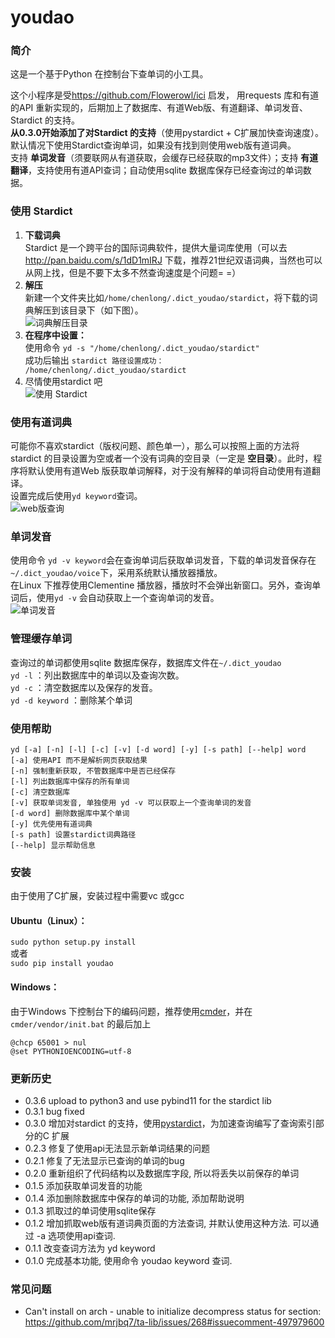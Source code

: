 # youdao
### 简介
这是一个基于Python 在控制台下查单词的小工具。

这个小程序是受<https://github.com/Flowerowl/ici> 启发， 用requests 库和有道的API 重新实现的，后期加上了数据库、有道Web版、有道翻译、单词发音、Stardict 的支持。  
__从0.3.0开始添加了对Stardict 的支持__（使用pystardict + C扩展加快查询速度）。默认情况下使用Stardict查询单词，如果没有找到则使用web版有道词典。  
支持 __单词发音__（须要联网从有道获取，会缓存已经获取的mp3文件）；支持 __有道翻译__，支持使用有道API查词；自动使用sqlite 数据库保存已经查询过的单词数据。

### 使用 Stardict
1. __下载词典__   
	Stardict 是一个跨平台的国际词典软件，提供大量词库使用（可以去  <http://pan.baidu.com/s/1dD1mIRJ> 下载，推荐21世纪双语词典，当然也可以从网上找，但是不要下太多不然查询速度是个问题= =）
2. __解压__  
	新建一个文件夹比如`/home/chenlong/.dict_youdao/stardict`，将下载的词典解压到该目录下（如下图）。  
    ![词典解压目录](./dict.png)
3. __在程序中设置：__  
	使用命令 `yd -s "/home/chenlong/.dict_youdao/stardict"`  
    成功后输出 `stardict 路径设置成功： /home/chenlong/.dict_youdao/stardict`
4. 尽情使用stardict 吧  
	![使用 Stardict](./stardict.png)

### 使用有道词典
可能你不喜欢stardict（版权问题、颜色单一），那么可以按照上面的方法将stardict 的目录设置为空或者一个没有词典的空目录（一定是 __空目录__）。此时，程序将默认使用有道Web 版获取单词解释，对于没有解释的单词将自动使用有道翻译。  
设置完成后使用`yd keyword`查词。  
![web版查询](./webyoudao.png)

### 单词发音
使用命令 `yd -v keyword`会在查询单词后获取单词发音，下载的单词发音保存在`~/.dict_youdao/voice`下，采用系统默认播放器播放。  
在Linux 下推荐使用Clementine 播放器，播放时不会弹出新窗口。另外，查询单词后，使用`yd -v` 会自动获取上一个查询单词的发音。  
![单词发音](./pic3.png)  

### 管理缓存单词
查询过的单词都使用sqlite 数据库保存，数据库文件在`~/.dict_youdao`  
`yd -l` ：列出数据库中的单词以及查询次数。  
`yd -c` ：清空数据库以及保存的发音。  
`yd -d keyword` ：删除某个单词  

### 使用帮助
``` 
yd [-a] [-n] [-l] [-c] [-v] [-d word] [-y] [-s path] [--help] word
[-a] 使用API 而不是解析网页获取结果
[-n] 强制重新获取, 不管数据库中是否已经保存
[-l] 列出数据库中保存的所有单词
[-c] 清空数据库
[-v] 获取单词发音, 单独使用 yd -v 可以获取上一个查询单词的发音
[-d word] 删除数据库中某个单词
[-y] 优先使用有道词典
[-s path] 设置stardict词典路径
[--help] 显示帮助信息
```
    
### 安装
由于使用了C扩展，安装过程中需要vc 或gcc
#### Ubuntu（Linux）：  
`sudo python setup.py install`  
或者  
`sudo pip install youdao`

#### Windows：
由于Windows 下控制台下的编码问题，推荐使用[cmder](http://gooseberrycreative.com/cmder/)，并在`cmder/vendor/init.bat` 的最后加上
```
@chcp 65001 > nul
@set PYTHONIOENCODING=utf-8
```


### 更新历史
+ 0.3.6 upload to python3 and use pybind11 for the stardict lib
+ 0.3.1 bug fixed
+ 0.3.0 增加对stardict 的支持，使用[pystardict](https://github.com/lig/pystardict)，为加速查询编写了查询索引部分的C 扩展
+ 0.2.3 修复了使用api无法显示新单词结果的问题
+ 0.2.1 修复了无法显示已查询的单词的bug
+ 0.2.0 重新组织了代码结构以及数据库字段, 所以将丢失以前保存的单词
+ 0.1.5 添加获取单词发音的功能
+ 0.1.4 添加删除数据库中保存的单词的功能, 添加帮助说明
+ 0.1.3 抓取过的单词使用sqlite保存
+ 0.1.2 增加抓取web版有道词典页面的方法查词, 并默认使用这种方法. 可以通过 -a 选项使用api查词.
+ 0.1.1 改变查词方法为 yd keyword
+ 0.1.0 完成基本功能, 使用命令 youdao keyword 查词.


### 常见问题
+ Can't install on arch - unable to initialize decompress status for section: https://github.com/mrjbq7/ta-lib/issues/268#issuecomment-497979600